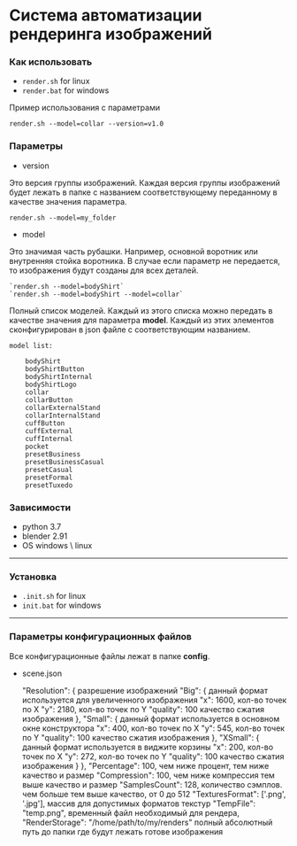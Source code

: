 # Система автоматизации рендеринга изображений

### Как использовать
* `render.sh` for linux
* `render.bat` for windows

Пример использования с параметрами

`render.sh --model=collar --version=v1.0`

### Параметры

* version 

Это версия группы изображений. Каждая версия группы изображений будет лежать в папке с 
названием соответствующему переданному в качестве значения параметра.

    render.sh --model=my_folder


* model   

Это значимая часть рубашки. Например, основной воротник или внутренняя стойка воротника.
В случае если параметр не передается, то изображения будут созданы для всех деталей.
    
    `render.sh --model=bodyShirt`
    `render.sh --model=bodyShirt --model=collar`

Полный список моделей. Каждый из этого списка можно передать в качестве значения для 
параметра **model**. Каждый из этих элементов сконфигурирован в json файле с 
соответствующим названием.

    model list:
		
        bodyShirt
        bodyShirtButton
        bodyShirtInternal
        bodyShirtLogo
        collar
        collarButton
        collarExternalStand
        collarInternalStand
        cuffButton
        cuffExternal
        cuffInternal
        pocket
        presetBusiness
        presetBusinessCasual
        presetCasual
        presetFormal
        presetTuxedo

### Зависимости
* python 3.7
* blender 2.91
* OS windows \ linux

***

### Установка
* `.init.sh` for linux
* `init.bat` for windows

***
### Параметры конфигурационных файлов

Все конфигурационные файлы лежат в папке **config**.

* scene.json


    "Resolution": {                                 разрешение изображений
        "Big": {                                    данный формат используется для увеличенного изображения
            "x": 1600,                              кол-во точек по X
            "y": 2180,                              кол-во точек по Y
            "quality": 100                          качество сжатия изображения
        },
        "Small": {                                  данный формат используется в основном окне конструктора
            "x": 400,                               кол-во точек по X
            "y": 545,                               кол-во точек по Y
            "quality": 100                          качество сжатия изображения
        },
        "XSmall": {                                 данный формат используется в виджите корзины
            "x": 200,                               кол-во точек по X
            "y": 272,                               кол-во точек по Y
            "quality": 100                          качество сжатия изображения
        }
    },
    "Percentage": 100,                               чем ниже процент, тем ниже качество и размер
    "Compression": 100,                              чем ниже компрессия тем выше качество и размер
    "SamplesCount": 128,                             количество сэмплов. чем больше тем выше качество, от 0 до 512
    "TexturesFormat": ['.png', '.jpg'],              массив для допустимых форматов текстур
    "TempFile": "temp.png",                          временный файл необходимый для рендера,
    "RenderStorage": "/home/path/to/my/renders"      полный абсолютный путь до папки где будут лежать готове изображения

